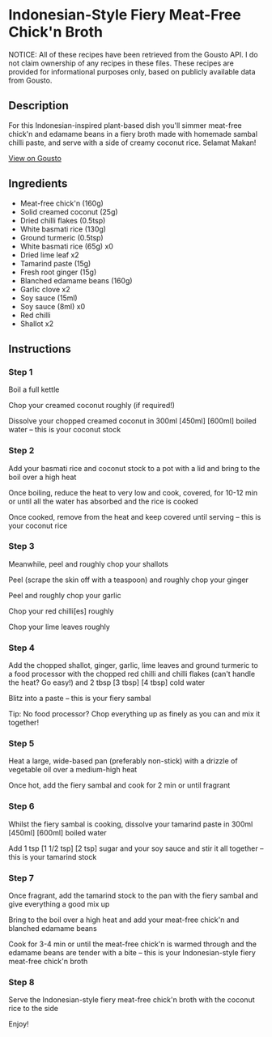 # Indonesian-Style Fiery Meat-Free Chick'n Broth

NOTICE: All of these recipes have been retrieved from the Gousto API. I do not claim ownership of any recipes in these files. These recipes are provided for informational purposes only, based on publicly available data from Gousto.

## Description

For this Indonesian-inspired plant-based dish you'll simmer meat-free chick'n and edamame beans in a fiery broth made with homemade sambal chilli paste, and serve with a side of creamy coconut rice. Selamat Makan!

[View on Gousto](https://www.gousto.co.uk/recipes/cookbook/indonesian-style-fiery-meat-free-chicken-broth)

## Ingredients

- Meat-free chick'n (160g)
- Solid creamed coconut (25g)
- Dried chilli flakes (0.5tsp)
- White basmati rice (130g)
- Ground turmeric (0.5tsp)
- White basmati rice (65g) x0
- Dried lime leaf x2
- Tamarind paste (15g)
- Fresh root ginger (15g)
- Blanched edamame beans (160g)
- Garlic clove x2
- Soy sauce (15ml)
- Soy sauce (8ml) x0
- Red chilli
- Shallot x2

## Instructions


### Step 1

Boil a full kettle

Chop your creamed coconut roughly (if required!)

Dissolve your chopped creamed coconut in 300ml <span class="text-purple">[450ml] </span><span class="text-danger">[600ml]</span> boiled water – this is your coconut stock


### Step 2

Add your basmati rice and coconut stock to a pot with a lid and bring to the boil over a high heat

Once boiling, reduce the heat to very low and cook, covered, for 10-12 min or until all the water has absorbed and the rice is cooked

Once cooked, remove from the heat and keep covered until serving – this is your coconut rice


### Step 3

Meanwhile, peel and roughly chop your shallots

Peel (scrape the skin off with a teaspoon) and roughly chop your ginger

Peel and roughly chop your garlic

Chop your red chilli[es]<span class="text-danger"> </span>roughly

Chop your lime leaves roughly


### Step 4

Add the chopped shallot, ginger, garlic, lime leaves and ground turmeric to a food processor with the chopped red chilli and chilli flakes (can't handle the heat? Go easy!) and 2 tbsp<span class="text-purple"> [3 tbsp]</span> <span class="text-danger">[4 tbsp]</span> cold water

Blitz into a paste – this is your fiery sambal

Tip: No food processor? Chop everything up as finely as you can and mix it together!


### Step 5

Heat a large, wide-based pan (preferably non-stick) with a drizzle of vegetable oil over a medium-high heat

Once hot, add the fiery sambal and cook for 2 min or until fragrant


### Step 6

Whilst the fiery sambal is cooking, dissolve your tamarind paste in 300ml <span class="text-purple">[450ml]</span> <span class="text-danger">[600ml]</span> boiled water

Add 1 tsp <span class="text-purple">[1 1/2 tsp] </span><span class="text-danger">[2 tsp]</span> sugar and your soy sauce and stir it all together – this is your tamarind stock


### Step 7

Once fragrant, add the tamarind stock to the pan with the fiery sambal and give everything a good mix up

Bring to the boil over a high heat and add your meat-free chick'n and blanched edamame beans

Cook for 3-4 min or until the meat-free chick'n is warmed through and the edamame beans are tender with a bite – this is your Indonesian-style fiery meat-free chick'n broth

### Step 8

Serve the Indonesian-style fiery meat-free chick'n broth with the coconut rice to the side

Enjoy!

